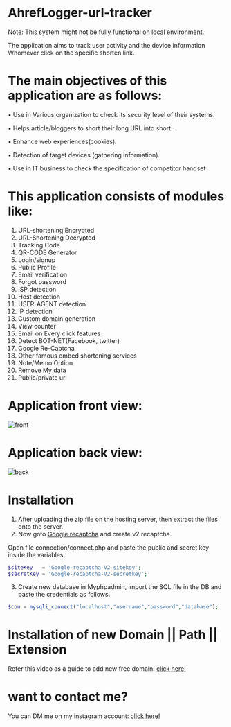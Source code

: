 # AhrefLogger-url-tracker
Note: This system might not be fully functional on local environment.

The application aims to track user activity and the device information Whomever click on the
specific shorten link.

# The main objectives of this application are as follows:

• Use in Various organization to check its security level of their systems.

• Helps article/bloggers to short their long URL into short.

• Enhance web experiences(cookies).

• Detection of target devices (gathering information).

• Use in IT business to check the specification of competitor handset 

# This application consists of modules like:
 1. URL-shortening Encrypted
 2. URL-Shortening Decrypted
 3. Tracking Code
 4. QR-CODE Generator
 5. Login/signup
 6. Public Profile
 7. Email verification
 8. Forgot password
 9. ISP detection
10. Host detection
11. USER-AGENT detection
12. IP detection
13. Custom domain generation
14. View counter
15. Email on Every click features
16. Detect BOT-NET(Facebook, twitter)
17. Google Re-Captcha
18. Other famous embed shortening services
19. Note/Memo Option
20. Remove My data
21. Public/private url

# Application front view:
![front](https://i.ibb.co/XYwqqPb/Untitled.png)

# Application back view:

![back](https://i.ibb.co/gvPV61k/Untitled.png)

# Installation 
1. After uploading the zip file on the hosting server, then extract the files onto the server.
2. Now goto [Google recaptcha](https://www.google.com/recaptcha/admin/create) and create v2 recaptcha.
 
 Open file connection/connect.php and paste the public and secret key inside the variables.
 ```php
 $siteKey   = 'Google-recaptcha-V2-sitekey';
 $secretKey = 'Google-recaptcha-V2-secretkey';
 ```
 
 3. Create new database in Myphpadmin, import the SQL file in the DB and paste the credentials as follows.
 ```php
 $con = mysqli_connect("localhost","username","password","database");
 ```

# Installation of new Domain || Path || Extension
Refer this video as a guide to add new free domain: [click here!](https://www.google.com/recaptcha/admin/create)

# want to contact me?
You can DM me on my instagram account: [click here!](https://www.instagram.com/code_lone/?hl=en)

